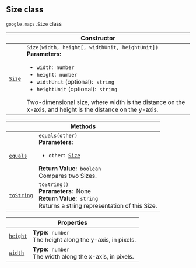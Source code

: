 
<h2 id="Size">Size class</h2>
<p>
<code><span itemprop="path">google.maps</span>.<span itemprop="name">Size</span></code>
class
</p>
<div class="devsite-table-wrapper"><table class="constructors responsive" summary="class Size - Constructor">
<thead>
<tr><th colspan="2" id="Size.constructor">Constructor</th>
</tr></thead>
<tbody>
<tr>
<td><code><a class="secret-link" href="#Size.constructor"><span>Size</span></a></code></td>
<td><div><code>Size(width, height[, widthUnit, heightUnit])</code></div>
<div class="desc"><strong>Parameters:</strong>&nbsp; <ul>
<li><code>width</code>:&nbsp; <code>number</code></li>
<li><code>height</code>:&nbsp; <code>number</code></li>
<li><code>widthUnit</code> (optional):&nbsp; <code>string</code></li>
<li><code>heightUnit</code> (optional):&nbsp; <code>string</code></li>
</ul></div>
<div class="desc">Two-dimensional size, where width is the distance on the x-axis, and height is the distance on the y-axis.</div></td>
</tr>
</tbody>
</table></div>
<div class="devsite-table-wrapper"><table class="methods responsive" summary="class Size - Methods">
<thead>
<tr><th colspan="2">Methods</th>
</tr></thead>
<tbody>
<tr id="Size.equals">
<td itemprop="property"><code><a class="secret-link" href="#Size.equals"><span>equals</span></a></code></td>
<td><div><code>equals(other)</code></div>
<div class="desc"><strong>Parameters:</strong>&nbsp; <ul>
<li><code>other</code>:&nbsp; <code><a href="Size.md">Size</a></code></li>
</ul></div>
<div class="desc"><strong>Return Value:</strong>&nbsp; <code>boolean</code></div>
<div class="desc">Compares two Sizes.</div></td>
</tr>
<tr id="Size.toString">
<td itemprop="property"><code><a class="secret-link" href="#Size.toString"><span>toString</span></a></code></td>
<td><div><code>toString()</code></div>
<div class="desc"><strong>Parameters:</strong>&nbsp; None</div>
<div class="desc"><strong>Return Value:</strong>&nbsp; <code>string</code></div>
<div class="desc">Returns a string representation of this Size.</div></td>
</tr>
</tbody>
</table></div>
<div class="devsite-table-wrapper"><table class="properties responsive" summary="class Size - Properties">
<thead>
<tr><th colspan="2">Properties</th>
</tr></thead>
<tbody>
<tr id="Size.height">
<td itemprop="property"><code><a class="secret-link" href="#Size.height"><span>height</span></a></code></td>
<td><div><strong>Type:</strong>&nbsp; <code>number</code></div>
<div class="desc">The height along the y-axis, in pixels.</div></td>
</tr>
<tr id="Size.width">
<td itemprop="property"><code><a class="secret-link" href="#Size.width"><span>width</span></a></code></td>
<td><div><strong>Type:</strong>&nbsp; <code>number</code></div>
<div class="desc">The width along the x-axis, in pixels.</div></td>
</tr>
</tbody>
</table></div>
